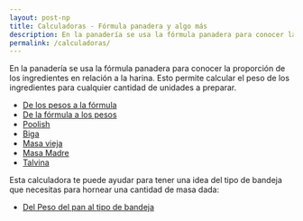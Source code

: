 ```yaml
---
layout: post-np
title: Calculadoras - Fórmula panadera y algo más
description: En la panadería se usa la fórmula panadera para conocer la proporción de los ingredientes en relación a la harina. Esto permite calcular el peso de los ingredientes para cualquier cantidad de unidades a preparar.
permalink: /calculadoras/
---
```


En la panadería se usa la fórmula panadera para conocer la proporción de los ingredientes en relación a la harina. Esto permite calcular el peso de los ingredientes para cualquier cantidad de unidades a preparar.

- [De los pesos a la fórmula](/calculadoras/formula)
- [De la fórmula a los pesos](/calculadoras/pesos)
- [Poolish](/prefermentos/poolish)
- [Biga](/prefermentos/biga)
- [Masa vieja](/prefermentos/masa-vieja)
- [Masa Madre](/masa-madre/masa-madre-natural-liquida)
- [Talvina](/masa-madre/talvina)

Esta calculadora te puede ayudar para tener una idea del tipo de bandeja que necesitas para hornear una cantidad de masa dada:

- [Del Peso del pan al tipo de bandeja ](/calculadoras/peso-bandeja)


